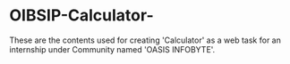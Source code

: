 # OIBSIP-Calculator-
These are the contents used for creating 'Calculator' as a web task for an internship under Community named 'OASIS INFOBYTE'.
